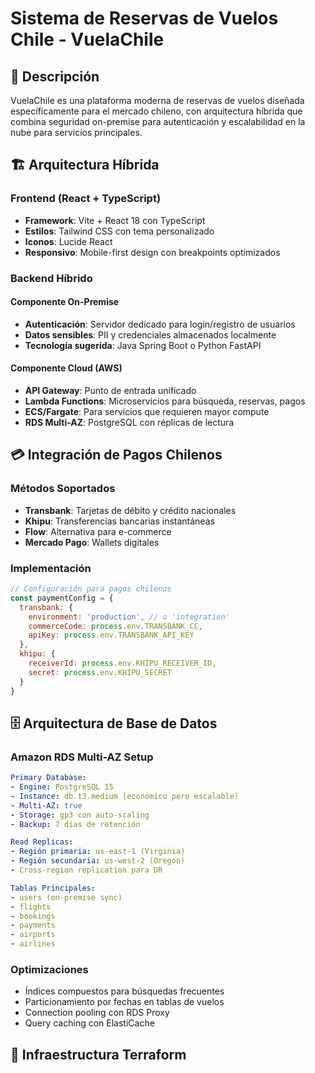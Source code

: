 # Sistema de Reservas de Vuelos Chile - VuelaChile

## 🛫 Descripción

VuelaChile es una plataforma moderna de reservas de vuelos diseñada específicamente para el mercado chileno, con arquitectura híbrida que combina seguridad on-premise para autenticación y escalabilidad en la nube para servicios principales.

## 🏗️ Arquitectura Híbrida

### Frontend (React + TypeScript)
- **Framework**: Vite + React 18 con TypeScript
- **Estilos**: Tailwind CSS con tema personalizado
- **Iconos**: Lucide React
- **Responsivo**: Mobile-first design con breakpoints optimizados

### Backend Híbrido

#### Componente On-Premise
- **Autenticación**: Servidor dedicado para login/registro de usuarios
- **Datos sensibles**: PII y credenciales almacenados localmente
- **Tecnología sugerida**: Java Spring Boot o Python FastAPI

#### Componente Cloud (AWS)
- **API Gateway**: Punto de entrada unificado
- **Lambda Functions**: Microservicios para búsqueda, reservas, pagos
- **ECS/Fargate**: Para servicios que requieren mayor compute
- **RDS Multi-AZ**: PostgreSQL con réplicas de lectura

## 💳 Integración de Pagos Chilenos

### Métodos Soportados
- **Transbank**: Tarjetas de débito y crédito nacionales
- **Khipu**: Transferencias bancarias instantáneas
- **Flow**: Alternativa para e-commerce
- **Mercado Pago**: Wallets digitales

### Implementación
```javascript
// Configuración para pagos chilenos
const paymentConfig = {
  transbank: {
    environment: 'production', // o 'integration'
    commerceCode: process.env.TRANSBANK_CC,
    apiKey: process.env.TRANSBANK_API_KEY
  },
  khipu: {
    receiverId: process.env.KHIPU_RECEIVER_ID,
    secret: process.env.KHIPU_SECRET
  }
}
```

## 🗄️ Arquitectura de Base de Datos

### Amazon RDS Multi-AZ Setup
```yaml
Primary Database:
- Engine: PostgreSQL 15
- Instance: db.t3.medium (económico pero escalable)
- Multi-AZ: true
- Storage: gp3 con auto-scaling
- Backup: 7 días de retención

Read Replicas:
- Región primaria: us-east-1 (Virginia)
- Región secundaria: us-west-2 (Oregon)
- Cross-region replication para DR

Tablas Principales:
- users (on-premise sync)
- flights
- bookings
- payments
- airports
- airlines
```

### Optimizaciones
- Índices compuestos para búsquedas frecuentes
- Particionamiento por fechas en tablas de vuelos
- Connection pooling con RDS Proxy
- Query caching con ElastiCache

## 🚀 Infraestructura Terraform